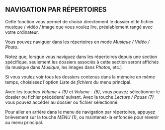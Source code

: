 ## NAVIGATION PAR RÉPERTOIRES

Cette fonction vous permet de choisir directement le dossier et le fichier musique / vidéo / image que vous voulez lire, préalablement rangé avec votre ordinateur.

Vous pouvez naviguer dans les répertoires en mode *Musique / Vidéo / Photo*. 

Notez que, lorsque vous naviguez dans les répertoires depuis une section spécifique, seulement les dossiers associés à cette section seront affichés (la musique dans *Musique*, les images dans *Photos*, etc.) 

Si vous voulez voir tous les dossiers contenus dans la mémoire en même temps, choisissez l'option *Liste de fichiers* du menu principal.

Avec les touches *Volume + (9)* et *Volume - (6)*, vous pouvez sélectionner le dossier ou fichier précédent/ suivant. Avec la touche *Lecture / Pause (7)* vous pouvez accéder au dossier ou fichier sélectionné.

Pour aller en arrière dans le menu de navigation par répertoires, appuyez brièvement sur la touche *MENU (1)*, ou maintenez-la enfoncée pour revenir au menu principal.
